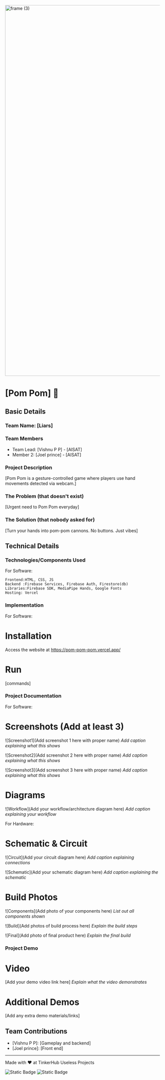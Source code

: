 <img width="3188" height="1202" alt="frame (3)" src="https://github.com/user-attachments/assets/517ad8e9-ad22-457d-9538-a9e62d137cd7" />

# [Pom Pom] 🎯

## Basic Details

### Team Name: [Liars]

### Team Members

- Team Lead: [Vishnu P P] - [AISAT]
- Member 2: [Joel prince] - [AISAT]

### Project Description

[Pom Pom is a gesture-controlled game where players use hand movements detected via webcam.]

### The Problem (that doesn't exist)

[Urgent need to Pom Pom everyday]

### The Solution (that nobody asked for)

[Turn your hands into pom-pom cannons. No buttons. Just vibes]

## Technical Details

### Technologies/Components Used

For Software:

    Frontend:HTML, CSS, JS
    Backend :Firebase Services, Firebase Auth, Firestore(db)
    Libraries:Firebase SDK, MediaPipe Hands, Google Fonts
    Hosting: Vercel

### Implementation

For Software:

# Installation

Access the website at https://pom-pom-pom.vercel.app/

# Run

[commands]

### Project Documentation

For Software:

# Screenshots (Add at least 3)

![Screenshot1](Add screenshot 1 here with proper name)
_Add caption explaining what this shows_

![Screenshot2](Add screenshot 2 here with proper name)
_Add caption explaining what this shows_

![Screenshot3](Add screenshot 3 here with proper name)
_Add caption explaining what this shows_

# Diagrams

![Workflow](Add your workflow/architecture diagram here)
_Add caption explaining your workflow_

For Hardware:

# Schematic & Circuit

![Circuit](Add your circuit diagram here)
_Add caption explaining connections_

![Schematic](Add your schematic diagram here)
_Add caption explaining the schematic_

# Build Photos

![Components](Add photo of your components here)
_List out all components shown_

![Build](Add photos of build process here)
_Explain the build steps_

![Final](Add photo of final product here)
_Explain the final build_

### Project Demo

# Video

[Add your demo video link here]
_Explain what the video demonstrates_

# Additional Demos

[Add any extra demo materials/links]

## Team Contributions

- [Vishnu P P]: [Gameplay and backend]
- [Joel prince]: [Front end]

---

Made with ❤️ at TinkerHub Useless Projects

![Static Badge](https://img.shields.io/badge/TinkerHub-24?color=%23000000&link=https%3A%2F%2Fwww.tinkerhub.org%2F)
![Static Badge](https://img.shields.io/badge/UselessProjects--25-25?link=https%3A%2F%2Fwww.tinkerhub.org%2Fevents%2FQ2Q1TQKX6Q%2FUseless%2520Projects)
